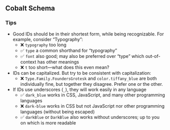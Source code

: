 ## Cobalt Schema

### Tips

- Good IDs should be in their shortest form, while being recognizable. For example, consider “Typography”:
  - ❌ `typography` too long
  - ✅ `type` a common shorthand for “typography”
  - ✅ `font` also good; may also be preferred over “type” which out-of-context has other meanings
  - ❌ `t` too short—what does this even mean?
- IDs can be capitalized. But try to be consistent with capitalization:
  - ❌ `Type.Family.FoundersGrotesk` and `color.tiffany_blue` are both individually fine, but together they disagree. Prefer one or the other.
- If IDs use underscores (`_`), they will work easily in any language
  - ✅ `dark_blue` works in CSS, JavaScript, and many other programming languages
  - ❌ `dark-blue` works in CSS but not JavaScript nor other programming languages (without being escaped)
  - ✅ `darkBlue` or `DarkBlue` also works without underscores; up to you on which is more readable
